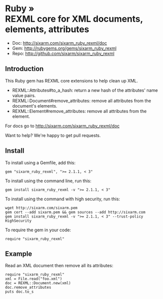 # Ruby » <br> REXML core for XML documents, elements, attributes

* Doc: <http://sixarm.com/sixarm_ruby_rexml/doc>  
* Gem: <http://rubygems.org/gems/sixarm_ruby_rexml>
* Repo: <http://github.com/sixarm/sixarm_ruby_rexml>  
<!--HEADER-SHUT-->


## Introduction

This Ruby gem has REXML core extensions to help clean up XML.

  * REXML::Attributes#to_a_hash: return a new hash of the attributes' name value pairs.
  * REXML::Document#remove_attributes: remove all attributes from the document's elements.
  * REXML::Element#remove_attributes: remove all attributes from the element.

For docs go to <http://sixarm.com/sixarm_ruby_rexml/doc>

Want to help? We're happy to get pull requests.


<!--INSTALL-OPEN-->

## Install

To install using a Gemfile, add this:

    gem "sixarm_ruby_rexml", ">= 2.1.1, < 3"

To install using the command line, run this:

    gem install sixarm_ruby_rexml -v ">= 2.1.1, < 3"

To install using the command with high security, run this:

    wget http://sixarm.com/sixarm.pem
    gem cert --add sixarm.pem && gem sources --add http://sixarm.com
    gem install sixarm_ruby_rexml -v ">= 2.1.1, < 3" --trust-policy HighSecurity

To require the gem in your code:

    require "sixarm_ruby_rexml"

<!--INSTALL-SHUT-->


## Example

Read an XML document then remove all its attributes:

    require "sixarm_ruby_rexml"
    xml = File.read("foo.xml")
    doc = REXML::Document.new(xml)
    doc.remove_attributes
    puts doc.to_s
